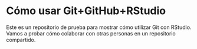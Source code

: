 # Cómo usar Git+GitHub+RStudio

Este es un repositorio de prueba para mostrar cómo utilizar Git con RStudio. Vamos a probar cómo colaborar con otras personas en un repositorio compartido. 


